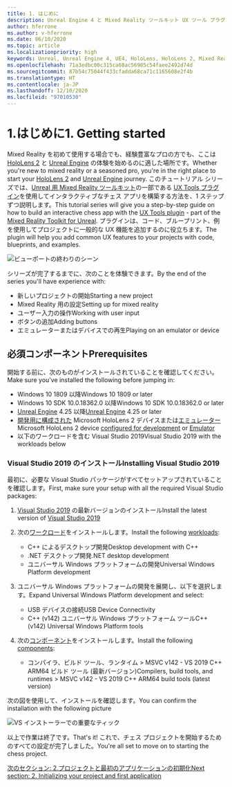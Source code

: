 ```yaml
---
title: 1. はじめに
description: Unreal Engine 4 と Mixed Reality ツールキット UX ツール プラグインを使用してチェス アプリを構築するためのチュートリアル シリーズのパート 6 の 1
author: hferrone
ms.author: v-hferrone
ms.date: 06/10/2020
ms.topic: article
ms.localizationpriority: high
keywords: Unreal, Unreal Engine 4, UE4, HoloLens, HoloLens 2, Mixed Reality, チュートリアル, はじめに, mrtk, uxt, UX ツール, ドキュメント, Mixed Reality ヘッドセット, Windows Mixed Reality ヘッドセット, 仮想現実ヘッドセット
ms.openlocfilehash: 71a3edbc00c315ca68ac56985c54faee2492d74d
ms.sourcegitcommit: 87b54c75044f433cfadda68ca71c1165608e2f4b
ms.translationtype: HT
ms.contentlocale: ja-JP
ms.lasthandoff: 12/10/2020
ms.locfileid: "97010530"
---
```

# <a name="1-getting-started"></a><span data-ttu-id="4c38c-104">1.はじめに</span><span class="sxs-lookup"><span data-stu-id="4c38c-104">1. Getting started</span></span>

<span data-ttu-id="4c38c-105">Mixed Reality を初めて使用する場合でも、経験豊富なプロの方でも、ここは [HoloLens 2](https://docs.microsoft.com/windows/mixed-reality/) と [Unreal Engine](https://www.unrealengine.com/en-US/) の体験を始めるのに適した場所です。</span><span class="sxs-lookup"><span data-stu-id="4c38c-105">Whether you're new to mixed reality or a seasoned pro, you're in the right place to start your [HoloLens 2](https://docs.microsoft.com/windows/mixed-reality/) and [Unreal Engine](https://www.unrealengine.com/en-US/) journey.</span></span> <span data-ttu-id="4c38c-106">このチュートリアル シリーズでは、[Unreal 用 Mixed Reality ツールキット](https://github.com/microsoft/MixedRealityToolkit-Unreal)の一部である [UX Tools プラグイン](https://github.com/microsoft/MixedReality-UXTools-Unreal)を使用してインタラクティブなチェス アプリを構築する方法を、1 ステップずつ説明します。</span><span class="sxs-lookup"><span data-stu-id="4c38c-106">This tutorial series will give you a step-by-step guide on how to build an interactive chess app with the [UX Tools plugin](https://github.com/microsoft/MixedReality-UXTools-Unreal) - part of the [Mixed Reality Toolkit for Unreal](https://github.com/microsoft/MixedRealityToolkit-Unreal).</span></span> <span data-ttu-id="4c38c-107">プラグインは、コード、ブループリント、例を使用してプロジェクトに一般的な UX 機能を追加するのに役立ちます。</span><span class="sxs-lookup"><span data-stu-id="4c38c-107">The plugin will help you add common UX features to your projects with code, blueprints, and examples.</span></span> 

![ビューポートの終わりのシーン](images/unreal-uxt/5-endscene.PNG)

<span data-ttu-id="4c38c-109">シリーズが完了するまでに、次のことを体験できます。</span><span class="sxs-lookup"><span data-stu-id="4c38c-109">By the end of the series you'll have experience with:</span></span>
* <span data-ttu-id="4c38c-110">新しいプロジェクトの開始</span><span class="sxs-lookup"><span data-stu-id="4c38c-110">Starting a new project</span></span>
* <span data-ttu-id="4c38c-111">Mixed Reality 用の設定</span><span class="sxs-lookup"><span data-stu-id="4c38c-111">Setting up for mixed reality</span></span>
* <span data-ttu-id="4c38c-112">ユーザー入力の操作</span><span class="sxs-lookup"><span data-stu-id="4c38c-112">Working with user input</span></span>
* <span data-ttu-id="4c38c-113">ボタンの追加</span><span class="sxs-lookup"><span data-stu-id="4c38c-113">Adding buttons</span></span>
* <span data-ttu-id="4c38c-114">エミュレーターまたはデバイスでの再生</span><span class="sxs-lookup"><span data-stu-id="4c38c-114">Playing on an emulator or device</span></span>

## <a name="prerequisites"></a><span data-ttu-id="4c38c-115">必須コンポーネント</span><span class="sxs-lookup"><span data-stu-id="4c38c-115">Prerequisites</span></span>

<span data-ttu-id="4c38c-116">開始する前に、次のものがインストールされていることを確認してください。</span><span class="sxs-lookup"><span data-stu-id="4c38c-116">Make sure you've installed the following before jumping in:</span></span>
* <span data-ttu-id="4c38c-117">Windows 10 1809 以降</span><span class="sxs-lookup"><span data-stu-id="4c38c-117">Windows 10 1809 or later</span></span>
* <span data-ttu-id="4c38c-118">Windows 10 SDK 10.0.18362.0 以降</span><span class="sxs-lookup"><span data-stu-id="4c38c-118">Windows 10 SDK 10.0.18362.0 or later</span></span>
* <span data-ttu-id="4c38c-119">[Unreal Engine](https://www.unrealengine.com/en-US/get-now) 4.25 以降</span><span class="sxs-lookup"><span data-stu-id="4c38c-119">[Unreal Engine](https://www.unrealengine.com/en-US/get-now) 4.25 or later</span></span>
* <span data-ttu-id="4c38c-120">[開発用に構成された](../../platform-capabilities-and-apis/using-visual-studio.md#enabling-developer-mode) Microsoft HoloLens 2 デバイスまたは[エミュレーター](../../platform-capabilities-and-apis/using-the-hololens-emulator.md#hololens-2-emulator-overview)</span><span class="sxs-lookup"><span data-stu-id="4c38c-120">Microsoft HoloLens 2 device [configured for development](../../platform-capabilities-and-apis/using-visual-studio.md#enabling-developer-mode) or [Emulator](../../platform-capabilities-and-apis/using-the-hololens-emulator.md#hololens-2-emulator-overview)</span></span>
* <span data-ttu-id="4c38c-121">以下のワークロードを含む Visual Studio 2019</span><span class="sxs-lookup"><span data-stu-id="4c38c-121">Visual Studio 2019 with the workloads below</span></span>

### <a name="installing-visual-studio-2019"></a><span data-ttu-id="4c38c-122">Visual Studio 2019 のインストール</span><span class="sxs-lookup"><span data-stu-id="4c38c-122">Installing Visual Studio 2019</span></span>

<span data-ttu-id="4c38c-123">最初に、必要な Visual Studio パッケージがすべてセットアップされていることを確認します。</span><span class="sxs-lookup"><span data-stu-id="4c38c-123">First, make sure your setup with all the required Visual Studio packages:</span></span>
1. <span data-ttu-id="4c38c-124">[Visual Studio 2019](https://visualstudio.microsoft.com/downloads/) の最新バージョンのインストール</span><span class="sxs-lookup"><span data-stu-id="4c38c-124">Install the latest version of [Visual Studio 2019](https://visualstudio.microsoft.com/downloads/)</span></span>
1. <span data-ttu-id="4c38c-125">次の[ワークロード](https://docs.microsoft.com/visualstudio/install/modify-visual-studio?#modify-workloads)をインストールします。</span><span class="sxs-lookup"><span data-stu-id="4c38c-125">Install the following [workloads](https://docs.microsoft.com/visualstudio/install/modify-visual-studio?#modify-workloads):</span></span>
    * <span data-ttu-id="4c38c-126">C++ によるデスクトップ開発</span><span class="sxs-lookup"><span data-stu-id="4c38c-126">Desktop development with C++</span></span>
    * <span data-ttu-id="4c38c-127">.NET デスクトップ開発</span><span class="sxs-lookup"><span data-stu-id="4c38c-127">.NET desktop development</span></span>
    * <span data-ttu-id="4c38c-128">ユニバーサル Windows プラットフォームの開発</span><span class="sxs-lookup"><span data-stu-id="4c38c-128">Universal Windows Platform development</span></span>
1. <span data-ttu-id="4c38c-129">ユニバーサル Windows プラットフォームの開発を展開し、以下を選択します。</span><span class="sxs-lookup"><span data-stu-id="4c38c-129">Expand Universal Windows Platform development and select:</span></span> 
    * <span data-ttu-id="4c38c-130">USB デバイスの接続</span><span class="sxs-lookup"><span data-stu-id="4c38c-130">USB Device Connectivity</span></span>
    * <span data-ttu-id="4c38c-131">C++ (v142) ユニバーサル Windows プラットフォーム ツール</span><span class="sxs-lookup"><span data-stu-id="4c38c-131">C++ (v142) Universal Windows Platform tools</span></span>

1. <span data-ttu-id="4c38c-132">次の[コンポーネント](https://docs.microsoft.com/visualstudio/install/modify-visual-studio?#modify-individual-components)をインストールします。</span><span class="sxs-lookup"><span data-stu-id="4c38c-132">Install the following [components](https://docs.microsoft.com/visualstudio/install/modify-visual-studio?#modify-individual-components):</span></span>
    * <span data-ttu-id="4c38c-133">コンパイラ、ビルド ツール、ランタイム > MSVC v142 - VS 2019 C++ ARM64 ビルド ツール (最新バージョン)</span><span class="sxs-lookup"><span data-stu-id="4c38c-133">Compilers, build tools, and runtimes > MSVC v142 - VS 2019 C++ ARM64 build tools (latest version)</span></span>

<span data-ttu-id="4c38c-134">次の図を使用して、インストールを確認します。</span><span class="sxs-lookup"><span data-stu-id="4c38c-134">You can confirm the installation with the following picture</span></span>

![VS インストーラーでの重要なティック](images/unreal-uxt/1-install-the-tools.png)

<span data-ttu-id="4c38c-136">以上で作業は終了です。</span><span class="sxs-lookup"><span data-stu-id="4c38c-136">That's it!</span></span> <span data-ttu-id="4c38c-137">これで、チェス プロジェクトを開始するためのすべての設定が完了しました。</span><span class="sxs-lookup"><span data-stu-id="4c38c-137">You're all set to move on to starting the chess project.</span></span>

[<span data-ttu-id="4c38c-138">次のセクション: 2.プロジェクトと最初のアプリケーションの初期化</span><span class="sxs-lookup"><span data-stu-id="4c38c-138">Next section: 2. Initializing your project and first application</span></span>](unreal-uxt-ch2.md)